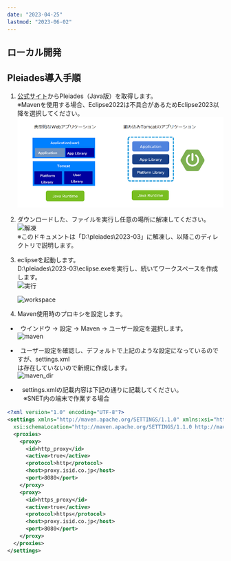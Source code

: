 ```yaml
---
date: "2023-04-25"
lastmod: "2023-06-02"
---
```


## ローカル開発

## Pleiades導入手順
1. [公式サイト](https://mergedoc.osdn.jp/)からPleiades（Java版）を取得します。  
※Mavenを使用する場合、Eclipse2022は不具合があるためEclipse2023以降を選択してください。  
    ![download](./files/tom001.png)  
2. ダウンロードした、ファイルを実行し任意の場所に解凍してください。  
    ![解凍](./files/pleiades_001.png)  
※このドキュメントは「D:\pleiades\2023-03」に解凍し、以降このディレクトリで説明します。  
3. eclipseを起動します。  
 D:\pleiades\2023-03\eclipse.exeを実行し、続いてワークスペースを作成します。  
    ![実行](./files/pleiades_002.png)  

    ![workspace](./files/pleiades_003.png)  

4. Maven使用時のプロキシを設定します。  
- &ensp;ウインドウ → 設定 → Maven → ユーザー設定を選択します。  
    ![maven](./files/pleiades_010.png)  
- &ensp;ユーザー設定を確認し、デフォルトで上記のような設定になっているのですが、settings.xml  
は存在していないので新規に作成します。  
    ![maven_dir](./files/pleiades_011.png)  

- &ensp; settings.xmlの記載内容は下記の通りに記載してください。<br>　※SNET内の端末で作業する場合  


```settings.xml
<?xml version="1.0" encoding="UTF-8"?>
<settings xmlns="http://maven.apache.org/SETTINGS/1.1.0" xmlns:xsi="http://www.w3.org/2001/XMLSchema-instance"
  xsi:schemaLocation="http://maven.apache.org/SETTINGS/1.1.0 http://maven.apache.org/xsd/settings-1.1.0.xsd">
  <proxies>
    <proxy>
      <id>http_proxy</id>
      <active>true</active>
      <protocol>http</protocol>
      <host>proxy.isid.co.jp</host>
      <port>8080</port>
    </proxy>
    <proxy>
      <id>https_proxy</id>
      <active>true</active>
      <protocol>https</protocol>
      <host>proxy.isid.co.jp</host>
      <port>8080</port>
    </proxy>
  </proxies>
</settings>
```